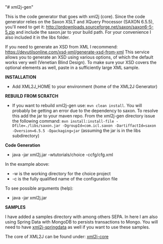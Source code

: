 "# xml2j-gen" 

This is the code generator that goes with xml2j (core).
Since the code generator relies on the Saxon XSLT and XQuery Processor (SAXON 6.5.5), you'll need to get it: http://prdownloads.sourceforge.net/saxon/saxon6-5-5.zip and include the saxon.jar to your build path. For your convenience I also included it in the libs folder.

If you need to generate an XSD from XML I recommend: https://devutilsonline.com/xsd-xml/generate-xsd-from-xml
This service allows you to generate an XSD using various options, of which the default works very well (Venetian Blind Design). To make sure your XSD covers the optional elements as well, paste in a sufficiently large XML sample.

**INSTALLATION**
* Add XML2J_HOME to your environment (home of the XML2J Generator)


**REBUILD FROM SCRATCH**
* If you want to rebuild xml2j-gen use: `mvn clean install`. You will probably be getting an error due to the dependency to saxon. To resolve this add the jar to your maven repo.
From the xml2j-gen directory issue the following command: `mvn install:install-file -Dfile=./libs/saxon.jar -DgroupId=com.icl.saxon -DartiffactId=saxon -Dversion=6.5.5 -Dpackaging=jar` 
(assuming the jar is in the libs subdirectory) 

**Code Generation** 
* java -jar xml2j.jar -wtutorials/choice -ccfg/cfg.xml

In the example above:
* -w is the working directory for the choice project
* -c is the fully qualified name of the configuration file

To see possible arguments (help): 
* java -jar xml2j.jar

**SAMPLES**

I have added a samples directory with among others SEPA. In here I am also using Spring Data with MongoDB to persists transactions to Mongo. You will need to have [xml2j-springdata](https://github.com/lolkedijkstra/xml2j-springdata.git) as well if you want to use these samples.


The core of XML2J can be found under: 
[xml2j-core](https://github.com/lolkedijkstra/xml2j-core.git)
